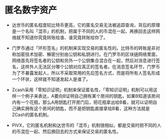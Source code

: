 # 匿名数字资产

* 达世币的匿名程度较比特币更高，它的匿名交易无法被追踪查询，背后的原理是一个名叫「混币」的机制，把属于不同的人的币混在一起，再换回去这样网络就不知道你究竟转账给谁、谁究竟转账给你了。

* 门罗币通过「环形签名」的机制来实现交易的匿名性的。比特币的转账是非对称加密技术加密、解密分别由公钥和私钥进行。在门罗币的区块链网络里面，网络首先将签名者的公钥和另外一个公钥集合混合在一起，然后对消息进行签名，这样外人无法区分哪个公钥对应真正的签名者。在消息签名环节，门罗币为了不暴露发起人，所以不采取常用的先后签名方式，而是将所有人签名形成一个环状，这样就不知道发起人是谁了。

* Zcash采用「零知识证明」机制来保证匿名性，「零知识证明」机制可以用这样一个例子来表达，A要向B证明自己拥有某个房间的钥匙，如果B知道该房间内有一个花瓶，那么A用钥匙打开房门后，把花瓶拿出给B看，就可以证明自己确实拥有这个房间的钥匙，而不是把钥匙直接拿给B看，这种方法就是ZCash的匿名机制。

* PIVX，它的匿名机制和达世币的「混币」机制很相似，都是交易时把不同的人的币混在一起、然后换回去的方式来保证交易的匿名性。

